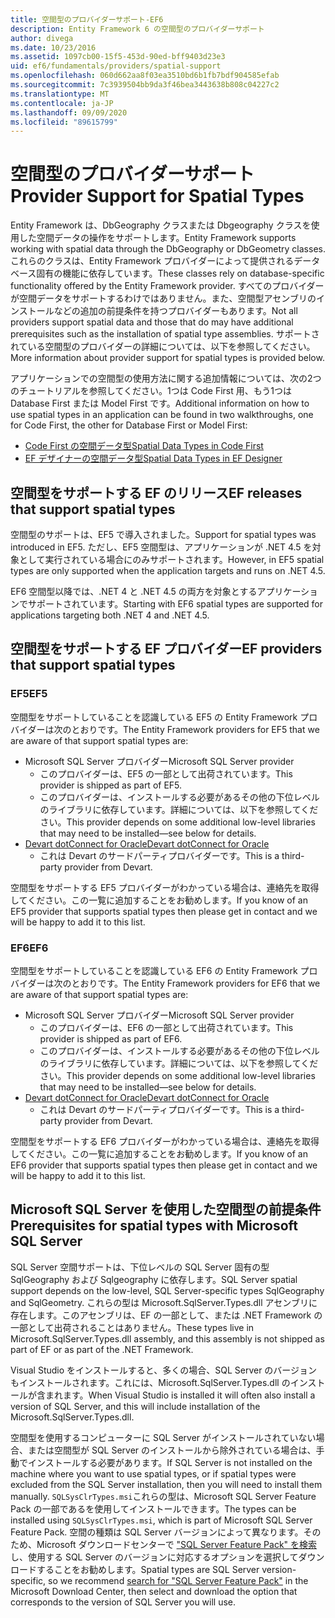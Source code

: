 ```yaml
---
title: 空間型のプロバイダーサポート-EF6
description: Entity Framework 6 の空間型のプロバイダーサポート
author: divega
ms.date: 10/23/2016
ms.assetid: 1097cb00-15f5-453d-90ed-bff9403d23e3
uid: ef6/fundamentals/providers/spatial-support
ms.openlocfilehash: 060d662aa8f03ea3510bd6b1fb7bdf904585efab
ms.sourcegitcommit: 7c3939504bb9da3f46bea3443638b808c04227c2
ms.translationtype: MT
ms.contentlocale: ja-JP
ms.lasthandoff: 09/09/2020
ms.locfileid: "89615799"
---
```

# <a name="provider-support-for-spatial-types"></a><span data-ttu-id="5b258-103">空間型のプロバイダーサポート</span><span class="sxs-lookup"><span data-stu-id="5b258-103">Provider Support for Spatial Types</span></span>
<span data-ttu-id="5b258-104">Entity Framework は、DbGeography クラスまたは Dbgeography クラスを使用した空間データの操作をサポートします。</span><span class="sxs-lookup"><span data-stu-id="5b258-104">Entity Framework supports working with spatial data through the DbGeography or DbGeometry classes.</span></span> <span data-ttu-id="5b258-105">これらのクラスは、Entity Framework プロバイダーによって提供されるデータベース固有の機能に依存しています。</span><span class="sxs-lookup"><span data-stu-id="5b258-105">These classes rely on database-specific functionality offered by the Entity Framework provider.</span></span> <span data-ttu-id="5b258-106">すべてのプロバイダーが空間データをサポートするわけではありません。また、空間型アセンブリのインストールなどの追加の前提条件を持つプロバイダーもあります。</span><span class="sxs-lookup"><span data-stu-id="5b258-106">Not all providers support spatial data and those that do may have additional prerequisites such as the installation of spatial type assemblies.</span></span> <span data-ttu-id="5b258-107">サポートされている空間型のプロバイダーの詳細については、以下を参照してください。</span><span class="sxs-lookup"><span data-stu-id="5b258-107">More information about provider support for spatial types is provided below.</span></span>  

<span data-ttu-id="5b258-108">アプリケーションでの空間型の使用方法に関する追加情報については、次の2つのチュートリアルを参照してください。1つは Code First 用、もう1つは Database First または Model First です。</span><span class="sxs-lookup"><span data-stu-id="5b258-108">Additional information on how to use spatial types in an application can be found in two walkthroughs, one for Code First, the other for Database First or Model First:</span></span>  

- [<span data-ttu-id="5b258-109">Code First の空間データ型</span><span class="sxs-lookup"><span data-stu-id="5b258-109">Spatial Data Types in Code First</span></span>](xref:ef6/modeling/code-first/data-types/spatial)  
- [<span data-ttu-id="5b258-110">EF デザイナーの空間データ型</span><span class="sxs-lookup"><span data-stu-id="5b258-110">Spatial Data Types in EF Designer</span></span>](xref:ef6/modeling/designer/data-types/spatial)  

## <a name="ef-releases-that-support-spatial-types"></a><span data-ttu-id="5b258-111">空間型をサポートする EF のリリース</span><span class="sxs-lookup"><span data-stu-id="5b258-111">EF releases that support spatial types</span></span>  

<span data-ttu-id="5b258-112">空間型のサポートは、EF5 で導入されました。</span><span class="sxs-lookup"><span data-stu-id="5b258-112">Support for spatial types was introduced in EF5.</span></span> <span data-ttu-id="5b258-113">ただし、EF5 空間型は、アプリケーションが .NET 4.5 を対象として実行されている場合にのみサポートされます。</span><span class="sxs-lookup"><span data-stu-id="5b258-113">However, in EF5 spatial types are only supported when the application targets and runs on .NET 4.5.</span></span>  

<span data-ttu-id="5b258-114">EF6 空間型以降では、.NET 4 と .NET 4.5 の両方を対象とするアプリケーションでサポートされています。</span><span class="sxs-lookup"><span data-stu-id="5b258-114">Starting with EF6 spatial types are supported for applications targeting both .NET 4 and .NET 4.5.</span></span>  

## <a name="ef-providers-that-support-spatial-types"></a><span data-ttu-id="5b258-115">空間型をサポートする EF プロバイダー</span><span class="sxs-lookup"><span data-stu-id="5b258-115">EF providers that support spatial types</span></span>  

### <a name="ef5"></a><span data-ttu-id="5b258-116">EF5</span><span class="sxs-lookup"><span data-stu-id="5b258-116">EF5</span></span>  

<span data-ttu-id="5b258-117">空間型をサポートしていることを認識している EF5 の Entity Framework プロバイダーは次のとおりです。</span><span class="sxs-lookup"><span data-stu-id="5b258-117">The Entity Framework providers for EF5 that we are aware of that support spatial types are:</span></span>  

- <span data-ttu-id="5b258-118">Microsoft SQL Server プロバイダー</span><span class="sxs-lookup"><span data-stu-id="5b258-118">Microsoft SQL Server provider</span></span>  
    - <span data-ttu-id="5b258-119">このプロバイダーは、EF5 の一部として出荷されています。</span><span class="sxs-lookup"><span data-stu-id="5b258-119">This provider is shipped as part of EF5.</span></span>  
    - <span data-ttu-id="5b258-120">このプロバイダーは、インストールする必要があるその他の下位レベルのライブラリに依存しています。詳細については、以下を参照してください。</span><span class="sxs-lookup"><span data-stu-id="5b258-120">This provider depends on some additional low-level libraries that may need to be installed—see below for details.</span></span>  
- [<span data-ttu-id="5b258-121">Devart dotConnect for Oracle</span><span class="sxs-lookup"><span data-stu-id="5b258-121">Devart dotConnect for Oracle</span></span>](https://www.devart.com/dotconnect/oracle/)  
    - <span data-ttu-id="5b258-122">これは Devart のサードパーティプロバイダーです。</span><span class="sxs-lookup"><span data-stu-id="5b258-122">This is a third-party provider from Devart.</span></span>  

<span data-ttu-id="5b258-123">空間型をサポートする EF5 プロバイダーがわかっている場合は、連絡先を取得してください。この一覧に追加することをお勧めします。</span><span class="sxs-lookup"><span data-stu-id="5b258-123">If you know of an EF5 provider that supports spatial types then please get in contact and we will be happy to add it to this list.</span></span>  

### <a name="ef6"></a><span data-ttu-id="5b258-124">EF6</span><span class="sxs-lookup"><span data-stu-id="5b258-124">EF6</span></span>  

<span data-ttu-id="5b258-125">空間型をサポートしていることを認識している EF6 の Entity Framework プロバイダーは次のとおりです。</span><span class="sxs-lookup"><span data-stu-id="5b258-125">The Entity Framework providers for EF6 that we are aware of that support spatial types are:</span></span>  

- <span data-ttu-id="5b258-126">Microsoft SQL Server プロバイダー</span><span class="sxs-lookup"><span data-stu-id="5b258-126">Microsoft SQL Server provider</span></span>  
    - <span data-ttu-id="5b258-127">このプロバイダーは、EF6 の一部として出荷されています。</span><span class="sxs-lookup"><span data-stu-id="5b258-127">This provider is shipped as part of EF6.</span></span>  
    - <span data-ttu-id="5b258-128">このプロバイダーは、インストールする必要があるその他の下位レベルのライブラリに依存しています。詳細については、以下を参照してください。</span><span class="sxs-lookup"><span data-stu-id="5b258-128">This provider depends on some additional low-level libraries that may need to be installed—see below for details.</span></span>  
- [<span data-ttu-id="5b258-129">Devart dotConnect for Oracle</span><span class="sxs-lookup"><span data-stu-id="5b258-129">Devart dotConnect for Oracle</span></span>](https://www.devart.com/dotconnect/oracle/)  
    - <span data-ttu-id="5b258-130">これは Devart のサードパーティプロバイダーです。</span><span class="sxs-lookup"><span data-stu-id="5b258-130">This is a third-party provider from Devart.</span></span>  

<span data-ttu-id="5b258-131">空間型をサポートする EF6 プロバイダーがわかっている場合は、連絡先を取得してください。この一覧に追加することをお勧めします。</span><span class="sxs-lookup"><span data-stu-id="5b258-131">If you know of an EF6 provider that supports spatial types then please get in contact and we will be happy to add it to this list.</span></span>  

## <a name="prerequisites-for-spatial-types-with-microsoft-sql-server"></a><span data-ttu-id="5b258-132">Microsoft SQL Server を使用した空間型の前提条件</span><span class="sxs-lookup"><span data-stu-id="5b258-132">Prerequisites for spatial types with Microsoft SQL Server</span></span>  

<span data-ttu-id="5b258-133">SQL Server 空間サポートは、下位レベルの SQL Server 固有の型 SqlGeography および Sqlgeography に依存します。</span><span class="sxs-lookup"><span data-stu-id="5b258-133">SQL Server spatial support depends on the low-level, SQL Server-specific types SqlGeography and SqlGeometry.</span></span> <span data-ttu-id="5b258-134">これらの型は Microsoft.SqlServer.Types.dll アセンブリに存在します。このアセンブリは、EF の一部として、または .NET Framework の一部として出荷されることはありません。</span><span class="sxs-lookup"><span data-stu-id="5b258-134">These types live in Microsoft.SqlServer.Types.dll assembly, and this assembly is not shipped as part of EF or as part of the .NET Framework.</span></span>  

<span data-ttu-id="5b258-135">Visual Studio をインストールすると、多くの場合、SQL Server のバージョンもインストールされます。これには、Microsoft.SqlServer.Types.dll のインストールが含まれます。</span><span class="sxs-lookup"><span data-stu-id="5b258-135">When Visual Studio is installed it will often also install a version of SQL Server, and this will include installation of the Microsoft.SqlServer.Types.dll.</span></span>  

<span data-ttu-id="5b258-136">空間型を使用するコンピューターに SQL Server がインストールされていない場合、または空間型が SQL Server のインストールから除外されている場合は、手動でインストールする必要があります。</span><span class="sxs-lookup"><span data-stu-id="5b258-136">If SQL Server is not installed on the machine where you want to use spatial types, or if spatial types were excluded from the SQL Server installation, then you will need to install them manually.</span></span> <span data-ttu-id="5b258-137">`SQLSysClrTypes.msi`これらの型は、Microsoft SQL Server Feature Pack の一部であるを使用してインストールできます。</span><span class="sxs-lookup"><span data-stu-id="5b258-137">The types can be installed using `SQLSysClrTypes.msi`, which is part of Microsoft SQL Server Feature Pack.</span></span> <span data-ttu-id="5b258-138">空間の種類は SQL Server バージョンによって異なります。そのため、Microsoft ダウンロードセンターで ["SQL Server Feature Pack" を検索](https://www.microsoft.com/search/result.aspx?q=sql+server+feature+pack) し、使用する SQL Server のバージョンに対応するオプションを選択してダウンロードすることをお勧めします。</span><span class="sxs-lookup"><span data-stu-id="5b258-138">Spatial types are SQL Server version-specific, so we recommend [search for "SQL Server Feature Pack"](https://www.microsoft.com/search/result.aspx?q=sql+server+feature+pack) in the Microsoft Download Center, then select and download the option that corresponds to the version of SQL Server you will use.</span></span>
